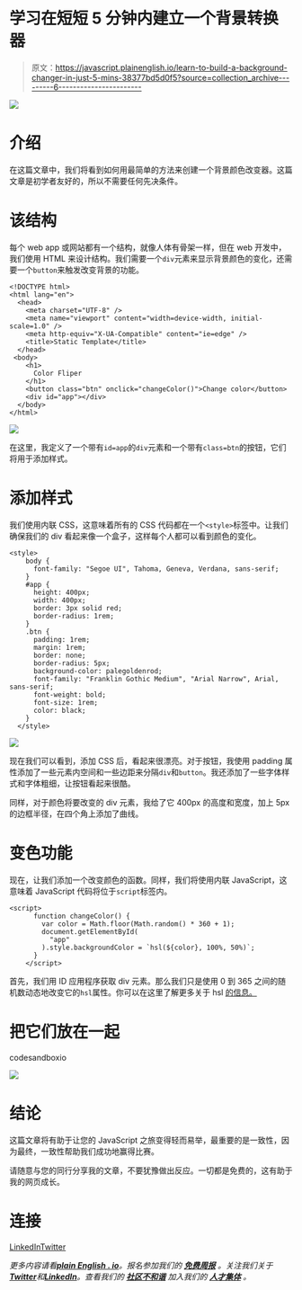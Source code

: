 # 学习在短短 5 分钟内建立一个背景转换器

> 原文：<https://javascript.plainenglish.io/learn-to-build-a-background-changer-in-just-5-mins-38377bd5d0f5?source=collection_archive---------6----------------------->

![](img/48db8753f626f180f6c33cbe0da36b5e.png)

# 介绍

在这篇文章中，我们将看到如何用最简单的方法来创建一个背景颜色改变器。这篇文章是初学者友好的，所以不需要任何先决条件。

# 该结构

每个 web app 或网站都有一个结构，就像人体有骨架一样，但在 web 开发中，我们使用 HTML 来设计结构。我们需要一个`div`元素来显示背景颜色的变化，还需要一个`button`来触发改变背景的功能。

```
<!DOCTYPE html>
<html lang="en">
  <head>
    <meta charset="UTF-8" />
    <meta name="viewport" content="width=device-width, initial-scale=1.0" />
    <meta http-equiv="X-UA-Compatible" content="ie=edge" />
    <title>Static Template</title>
  </head>
 <body>
    <h1>
      Color Fliper
    </h1>
    <button class="btn" onclick="changeColor()">Change color</button>
    <div id="app"></div>
  </body>
</html>
```

![](img/e2c6fc7847c79c05b4cf925c70c36ce1.png)

在这里，我定义了一个带有`id=app`的`div`元素和一个带有`class=btn`的按钮，它们将用于添加样式。

# 添加样式

我们使用内联 CSS，这意味着所有的 CSS 代码都在一个`<style>`标签中。让我们确保我们的 div 看起来像一个盒子，这样每个人都可以看到颜色的变化。

```
<style>
    body {
      font-family: "Segoe UI", Tahoma, Geneva, Verdana, sans-serif;
    }
    #app {
      height: 400px;
      width: 400px;
      border: 3px solid red;
      border-radius: 1rem;
    }
    .btn {
      padding: 1rem;
      margin: 1rem;
      border: none;
      border-radius: 5px;
      background-color: palegoldenrod;
      font-family: "Franklin Gothic Medium", "Arial Narrow", Arial, sans-serif;
      font-weight: bold;
      font-size: 1rem;
      color: black;
    }
  </style>
```

![](img/3be770d32f19d749c5ce3b954cbe3de0.png)

现在我们可以看到，添加 CSS 后，看起来很漂亮。对于按钮，我使用 padding 属性添加了一些元素内空间和一些边距来分隔`div`和`button`。我还添加了一些字体样式和字体粗细，让按钮看起来很酷。

同样，对于颜色将要改变的 div 元素，我给了它 400px 的高度和宽度，加上 5px 的边框半径，在四个角上添加了曲线。

# 变色功能

现在，让我们添加一个改变颜色的函数。同样，我们将使用内联 JavaScript，这意味着 JavaScript 代码将位于`script`标签内。

```
<script>
      function changeColor() {
        var color = Math.floor(Math.random() * 360 + 1);
        document.getElementById(
          "app"
        ).style.backgroundColor = `hsl(${color}, 100%, 50%)`;
      }
    </script>
```

首先，我们用 ID 应用程序获取 div 元素。那么我们只是使用 0 到 365 之间的随机数动态地改变它的`hsl`属性。你可以在这里了解更多关于 hsl [的信息。](https://developer.mozilla.org/en-US/docs/Web/CSS/color_value/hsl)

# 把它们放在一起

codesandboxio

![](img/3dabddde40df23a25deaae7f55f02684.png)

# 结论

这篇文章将有助于让您的 JavaScript 之旅变得轻而易举，最重要的是一致性，因为最终，一致性帮助我们成功地赢得比赛。

请随意与您的同行分享我的文章，不要犹豫做出反应。一切都是免费的，这有助于我的网页成长。

# 连接

[LinkedIn](https://www.linkedin.com/in/kumar009/)[Twitter](https://twitter.com/kumarkalyan_)

*更多内容请看*[***plain English . io***](https://plainenglish.io/)*。报名参加我们的* [***免费周报***](http://newsletter.plainenglish.io/) *。关注我们关于*[***Twitter***](https://twitter.com/inPlainEngHQ)*和*[***LinkedIn***](https://www.linkedin.com/company/inplainenglish/)*。查看我们的* [***社区不和谐***](https://discord.gg/GtDtUAvyhW) *加入我们的* [***人才集体***](https://inplainenglish.pallet.com/talent/welcome) *。*